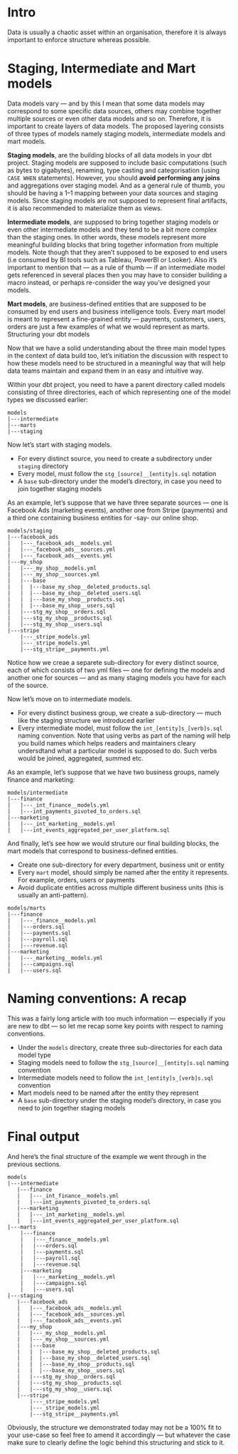 # Intro
Data is usually a chaotic asset within an organisation, therefore it is always important to enforce structure whereas possible. 

# Staging, Intermediate and Mart models
Data models vary — and by this I mean that some data models may correspond to some specific data sources, others may combine together multiple sources or even other data models and so on. Therefore, it is important to create layers of data models. The proposed layering consists of three types of models namely staging models, intermediate models and mart models.

**Staging models**, are the building blocks of all data models in your dbt project. Staging models are supposed to include basic computations (such as bytes to gigabytes), renaming, type casting and categorisation (using `CASE WHEN` statements). However, you should **avoid performing any joins** and aggregations over staging model. And as a general rule of thumb, you should be having a 1–1 mapping between your data sources and staging models. Since staging models are not supposed to represent final artifacts, it is also recommended to materialize them as views.

**Intermediate models**, are supposed to bring together staging models or even other intermediate models and they tend to be a bit more complex than the staging ones. In other words, these models represent more meaningful building blocks that bring together information from multiple models. Note though that they aren’t supposed to be exposed to end users (i.e consumed by BI tools such as Tableau, PowerBI or Looker). Also it’s important to mention that — as a rule of thumb — if an intermediate model gets referenced in several places then you may have to consider building a macro instead, or perhaps re-consider the way you’ve designed your models.

**Mart models**, are business-defined entities that are supposed to be consumed by end users and business intelligence tools. Every mart model is meant to represent a fine-grained entity — payments, customers, users, orders are just a few examples of what we would represent as marts.
Structuring your dbt models

Now that we have a solid understanding about the three main model types in the context of data build too, let’s initiation the discussion with respect to how these models need to be structured in a meaningful way that will help data teams maintain and expand them in an easy and intuitive way.

Within your dbt project, you need to have a parent directory called models consisting of three directories, each of which representing one of the model types we discussed earlier:
```
models
|---intermediate
|---marts
|---staging
```

Now let’s start with staging models.
- For every distinct source, you need to create a subdirectory under `staging` directory
- Every model, must follow the `stg_[source]__[entity]s.sql` notation
- A `base` sub-directory under the model’s directory, in case you need to join together staging models

As an example, let’s suppose that we have three separate sources — one is Facebook Ads (marketing events), another one from Stripe (payments) and a third one containing business entities for -say- our online shop.
```
models/staging
|---facebook_ads
|   |---_facebook_ads__models.yml
|   |---_facebook_ads__sources.yml
|   |---_facebook_ads__events.yml
|---my_shop
|   |---_my_shop__models.yml
|   |---_my_shop__sources.yml
|   |---base
|   |  |---base_my_shop__deleted_products.sql
|   |  |---base_my_shop__deleted_users.sql
|   |  |---base_my_shop__products.sql
|   |  |---base_my_shop__users.sql
|   |---stg_my_shop__orders.sql
|   |---stg_my_shop__products.sql
|   |---stg_my_shop__users.sql
|---stripe
    |---_stripe_models.yml
    |---_stripe_models.yml
    |---stg_stripe__payments.yml
```

Notice how we creae a separete sub-directory for every distinct source, each of which consists of two yml files — one for defining the models and another one for sources — and as many staging models you have for each of the source.

Now let’s move on to intermediate models.
- For every distinct business group, we create a sub-directory — much like the staging structure we introduced earlier
- Every intermediate model, must follow the `int_[entity]s_[verb]s.sql` naming convention. Note that using verbs as part of the naming will help you build names which helps readers and maintainers cleary undersdtand what a particular model is supposed to do. Such verbs would be joined, aggregated, summed etc.

As an example, let’s suppose that we have two business groups, namely finance and marketing:
```
models/intermediate
|---finance
|   |---_int_finance__models.yml
|   |---int_payments_pivoted_to_orders.sql
|---marketing
|   |---_int_marketing__models.yml
|   |---int_events_aggregated_per_user_platform.sql
```

And finally, let’s see how we would struture our final building blocks, the mart models that correspond to business-defined entities.
- Create one sub-directory for every department, business unit or entity
- Every `mart` model, should simply be named after the entity it represents. For example, orders, users or payments
- Avoid duplicate entities across multiple different business units (this is usually an anti-pattern).
```
models/marts
|---finance
|   |---_finance__models.yml
|   |---orders.sql
|   |---payments.sql
|   |---payroll.sql
|   |---revenue.sql
|---marketing
|   |---_marketing__models.yml
|   |---campaigns.sql
|   |---users.sql
```

# Naming conventions: A recap
This was a fairly long article with too much information — especially if you are new to dbt — so let me recap some key points with respect to naming conventions.
- Under the `models` directory, create three sub-directories for each data model type
- Staging models need to follow the `stg_[source]__[entity]s.sql` naming convention
- Intermediate models need to follow the `int_[entity]s_[verb]s.sql` convention
- Mart models need to be named after the entity they represent
- A `base` sub-directory under the staging model’s directory, in case you need to join together staging models

# Final output
And here’s the final structure of the example we went through in the previous sections.
```
models
|---intermediate
   |---finance
   |   |---_int_finance__models.yml
   |   |---int_payments_pivoted_to_orders.sql
   |---marketing
   |   |---_int_marketing__models.yml
   |   |---int_events_aggregated_per_user_platform.sql
|---marts
    |---finance
    |   |---_finance__models.yml
    |   |---orders.sql
    |   |---payments.sql
    |   |---payroll.sql
    |   |---revenue.sql
    |---marketing
    |   |---_marketing__models.yml
    |   |---campaigns.sql
    |   |---users.sql
|---staging
   |---facebook_ads
   |   |---_facebook_ads__models.yml
   |   |---_facebook_ads__sources.yml
   |   |---_facebook_ads__events.yml
   |---my_shop
   |   |---_my_shop__models.yml
   |   |---_my_shop__sources.yml
   |   |---base
   |   |  |---base_my_shop__deleted_products.sql
   |   |  |---base_my_shop__deleted_users.sql
   |   |  |---base_my_shop__products.sql
   |   |  |---base_my_shop__users.sql
   |   |---stg_my_shop__orders.sql
   |   |---stg_my_shop__products.sql
   |   |---stg_my_shop__users.sql
   |---stripe
       |---_stripe_models.yml
       |---_stripe_models.yml
       |---stg_stripe__payments.yml
```

Obviously, the structure we demonstrated today may not be a 100% fit to your use-case so feel free to amend it accordingly — but whatever the case make sure to clearly define the logic behind this structuring and stick to it.
